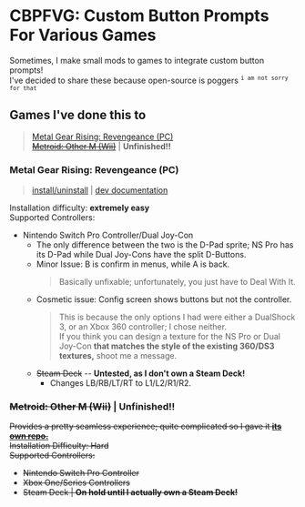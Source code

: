 # CBPFVG: Custom Button Prompts For Various Games

Sometimes, I make small mods to games to integrate custom button prompts!  
I've decided to share these because open-source is poggers <sup>`i am not sorry for that`</sup>

## Games I've done this to

> [Metal Gear Rising: Revengeance (PC)](#metal-gear-rising-revengeance-pc)  
> [~~Metroid: Other M (Wii)~~](#metroid-other-m-wii) | **Unfinished!!**

### Metal Gear Rising: Revengeance (PC)
>[install/uninstall](https://github.com/NoriLynnfield/CBPFVG/MGRR/Installation.md) | [dev documentation](https://github.com/NoriLynnfield/CBPFVG/MGRR/research/MGRR_Documentation.md)

Installation difficulty: **extremely easy**  
Supported Controllers:
* Nintendo Switch Pro Controller/Dual Joy-Con
  * The only difference between the two is the D-Pad sprite; NS Pro has its D-Pad while Dual Joy-Cons have the split D-Buttons.
  * Minor Issue: B is confirm in menus, while A is back.
    >Basically unfixable; unfortunately, you just have to Deal With It.
  * Cosmetic issue: Config screen shows buttons but not the controller.
     >This is because the only options I had were either a DualShock 3, or an Xbox 360 controller; I chose neither.  
     >If you think you can design a texture for the NS Pro or Dual Joy-Con **that matches the style of the existing 360/DS3 textures,** shoot me a message.
  * ~~Steam Deck~~ -- **Untested, as I don't own a Steam Deck!**
    * Changes LB/RB/LT/RT to L1/L2/R1/R2.

### ~~Metroid: Other M (Wii)~~ | **Unfinished!!**

~~Provides a pretty seamless experience; quite complicated so I gave it [**its own repo.**](https://github.com/NoriLynnfield/OtherM-BetterControls)  
Installation Difficulty: Hard  
Supported Controllers:~~
* ~~Nintendo Switch Pro Controller~~
* ~~Xbox One/Series Controllers~~
* ~~Steam Deck | **On hold until I actually own a Steam Deck!**~~